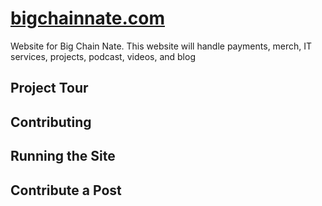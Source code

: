 # [bigchainnate.com](bigchainnate.com)

Website for Big Chain Nate. This website will handle payments, merch, IT services, projects, podcast, videos, and blog

## Project Tour

## Contributing

## Running the Site

## Contribute a Post
